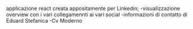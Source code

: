 applicazione react creata appositamente per Linkedin;
-visualizzazione overview con i vari collegamennti ai vari social 
-informazioni di contatto di Eduard Stefanica
-Cv Moderno

